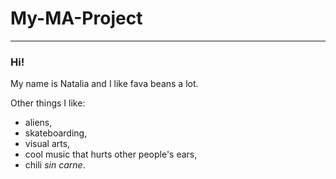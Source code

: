 # My-MA-Project
---------

### Hi!
My name is Natalia and I like fava beans a lot.  

Other things I like:
* aliens,
* skateboarding,
* visual arts,
* cool music that hurts other people's ears,
* chili _sin carne_.
